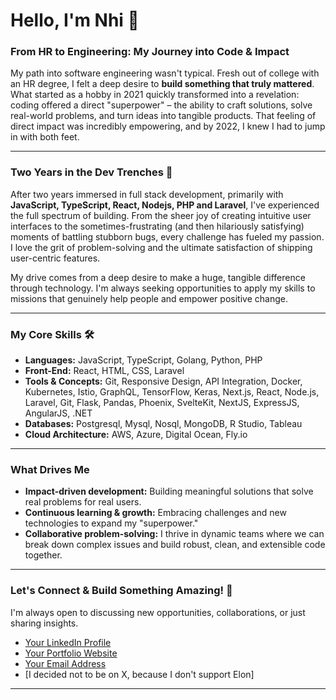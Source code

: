 # Hello, I'm Nhi 👋

### From HR to Engineering: My Journey into Code & Impact

My path into software engineering wasn't typical. Fresh out of college with an HR degree, I felt a deep desire to **build something that truly mattered**. What started as a hobby in 2021 quickly transformed into a revelation: coding offered a direct "superpower" – the ability to craft solutions, solve real-world problems, and turn ideas into tangible products. That feeling of direct impact was incredibly empowering, and by 2022, I knew I had to jump in with both feet.

---

### Two Years in the Dev Trenches 🚀

After two years immersed in full stack development, primarily with **JavaScript, TypeScript, React, Nodejs, PHP and Laravel**, I've experienced the full spectrum of building. From the sheer joy of creating intuitive user interfaces to the sometimes-frustrating (and then hilariously satisfying) moments of battling stubborn bugs, every challenge has fueled my passion. I love the grit of problem-solving and the ultimate satisfaction of shipping user-centric features.

My drive comes from a deep desire to make a huge, tangible difference through technology. I'm always seeking opportunities to apply my skills to missions that genuinely help people and empower positive change.

---

### My Core Skills 🛠️

* **Languages:** JavaScript, TypeScript, Golang, Python, PHP
* **Front-End:** React, HTML, CSS, Laravel
* **Tools & Concepts:** Git, Responsive Design, API Integration, Docker, Kubernetes, Istio, GraphQL, TensorFlow, Keras, Next.js, React, Node.js, Laravel, Git, Flask, Pandas, Phoenix,
SvelteKit, NextJS, ExpressJS, AngularJS, .NET
* **Databases:** Postgresql, Mysql, Nosql, MongoDB, R Studio, Tableau
* **Cloud Architecture:** AWS, Azure, Digital Ocean, Fly.io
---

### What Drives Me

* **Impact-driven development:** Building meaningful solutions that solve real problems for real users.
* **Continuous learning & growth:** Embracing challenges and new technologies to expand my "superpower."
* **Collaborative problem-solving:** I thrive in dynamic teams where we can break down complex issues and build robust, clean, and extensible code together.

---

### Let's Connect & Build Something Amazing! 🤝

I'm always open to discussing new opportunities, collaborations, or just sharing insights.

* [Your LinkedIn Profile](https://www.linkedin.com/in/nhi-nguyen-3309ba193/)
* [Your Portfolio Website ](https://www.nhi.today/)
* [Your Email Address](mailto:hotwebdev27@gmail.com)
* [I decided not to be on X, because I don't support Elon]

---
